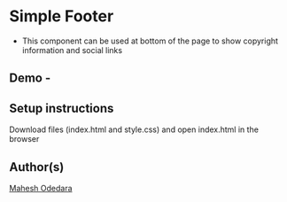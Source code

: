 # Simple Footer

- This component can be used at bottom of the page to show copyright information and social links

## Demo -

<!-- (Mandatory) -->



## Setup instructions

Download files (index.html and style.css) and open index.html in the browser


## Author(s)

[Mahesh Odedara](https://github.com/mahesh-143)

